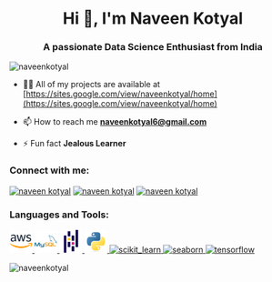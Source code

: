 <h1 align="center">Hi 👋, I'm Naveen Kotyal</h1>
<h3 align="center">A passionate Data Science Enthusiast from India</h3>

<p align="left"> <img src="https://komarev.com/ghpvc/?username=naveenkotyal&label=Profile%20views&color=0e75b6&style=flat" alt="naveenkotyal" /> </p>

- 👨‍💻 All of my projects are available at [https://sites.google.com/view/naveenkotyal/home](https://sites.google.com/view/naveenkotyal/home)

- 📫 How to reach me **naveenkotyal6@gmail.com**

- ⚡ Fun fact **Jealous Learner**

<h3 align="left">Connect with me:</h3>
<p align="left">
<a href="https://linkedin.com/in/naveen kotyal" target="blank"><img align="center" src="https://raw.githubusercontent.com/rahuldkjain/github-profile-readme-generator/master/src/images/icons/Social/linked-in-alt.svg" alt="naveen kotyal" height="30" width="40" /></a>
<a href="https://www.hackerrank.com/naveen kotyal" target="blank"><img align="center" src="https://raw.githubusercontent.com/rahuldkjain/github-profile-readme-generator/master/src/images/icons/Social/hackerrank.svg" alt="naveen kotyal" height="30" width="40" /></a>
<a href="https://www.leetcode.com/naveen kotyal" target="blank"><img align="center" src="https://raw.githubusercontent.com/rahuldkjain/github-profile-readme-generator/master/src/images/icons/Social/leet-code.svg" alt="naveen kotyal" height="30" width="40" /></a>
</p>

<h3 align="left">Languages and Tools:</h3>
<p align="left"> <a href="https://aws.amazon.com" target="_blank" rel="noreferrer"> <img src="https://raw.githubusercontent.com/devicons/devicon/master/icons/amazonwebservices/amazonwebservices-original-wordmark.svg" alt="aws" width="40" height="40"/> </a> <a href="https://www.mysql.com/" target="_blank" rel="noreferrer"> <img src="https://raw.githubusercontent.com/devicons/devicon/master/icons/mysql/mysql-original-wordmark.svg" alt="mysql" width="40" height="40"/> </a> <a href="https://pandas.pydata.org/" target="_blank" rel="noreferrer"> <img src="https://raw.githubusercontent.com/devicons/devicon/2ae2a900d2f041da66e950e4d48052658d850630/icons/pandas/pandas-original.svg" alt="pandas" width="40" height="40"/> </a> <a href="https://www.python.org" target="_blank" rel="noreferrer"> <img src="https://raw.githubusercontent.com/devicons/devicon/master/icons/python/python-original.svg" alt="python" width="40" height="40"/> </a> <a href="https://scikit-learn.org/" target="_blank" rel="noreferrer"> <img src="https://upload.wikimedia.org/wikipedia/commons/0/05/Scikit_learn_logo_small.svg" alt="scikit_learn" width="40" height="40"/> </a> <a href="https://seaborn.pydata.org/" target="_blank" rel="noreferrer"> <img src="https://seaborn.pydata.org/_images/logo-mark-lightbg.svg" alt="seaborn" width="40" height="40"/> </a> <a href="https://www.tensorflow.org" target="_blank" rel="noreferrer"> <img src="https://www.vectorlogo.zone/logos/tensorflow/tensorflow-icon.svg" alt="tensorflow" width="40" height="40"/> </a> </p>

<p><img align="center" src="https://github-readme-stats.vercel.app/api/top-langs?username=naveenkotyal&show_icons=true&locale=en&layout=compact" alt="naveenkotyal" /></p>
